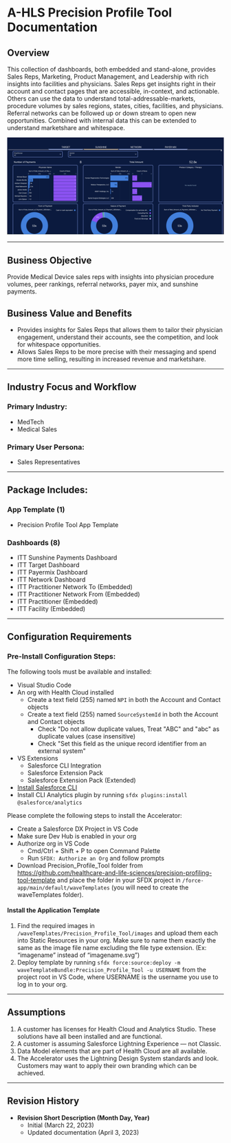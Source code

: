 # A-HLS Precision Profile Tool Documentation

## Overview

This collection of dashboards, both embedded and stand-alone, provides Sales Reps, Marketing, Product Management, and Leadership with rich insights into facilities and physicians. Sales Reps get insights right in their account and contact pages that are accessible, in-context, and actionable. Others can use the data to understand total-addressable-markets, procedure volumes by sales regions, states, cities, facilities, and physicians. Referral networks can be followed up or down stream to open new opportunities. Combined with internal data this can be extended to understand marketshare and whitespace.

![](/Precision_Profile_Tool/images/preview_ppt_sun.png)

---

## Business Objective

Provide Medical Device sales reps with insights into physician procedure volumes, peer rankings, referral networks, payer mix, and sunshine payments.

## Business Value and Benefits

-    Provides insights for Sales Reps that allows them to tailor their physician engagement, understand their accounts, see the competition, and look for whitespace opportunities.
-    Allows Sales Reps to be more precise with their messaging and spend more time selling, resulting in increased revenue and marketshare.

---

## Industry Focus and Workflow

### Primary Industry:

-    MedTech
-    Medical Sales

### Primary User Persona:

-    Sales Representatives

---

## Package Includes:

### **App Template (1)**

-    Precision Profile Tool App Template

### **Dashboards (8)**

-    ITT Sunshine Payments Dashboard
-    ITT Target Dashboard
-    ITT Payermix Dashboard
-    ITT Network Dashboard
-    ITT Practitioner Network To (Embedded)
-    ITT Practitioner Network From (Embedded)
-    ITT Practitioner (Embedded)
-    ITT Facility (Embedded)

---

## Configuration Requirements

### Pre-Install Configuration Steps:

The following tools must be available and installed:

-    Visual Studio Code
-    An org with Health Cloud installed
     -    Create a text field (255) named `NPI` in both the Account and Contact objects
     -    Create a text field (255) named `SourceSystemId` in both the Account and Contact objects
          -    Check "Do not allow duplicate values, Treat "ABC" and "abc" as duplicate values (case insensitive)
          -    Check "Set this field as the unique record identifier from an external system"
-    VS Extensions
     -    Salesforce CLI Integration
     -    Salesforce Extension Pack
     -    Salesforce Extension Pack (Extended)
-    [Install Salesforce CLI](https://developer.salesforce.com/docs/atlas.en-us.242.0.sfdx_setup.meta/sfdx_setup/sfdx_setup_install_cli.htm)
-    Install CLI Analytics plugin by running `sfdx plugins:install @salesforce/analytics`

Please complete the following steps to install the Accelerator:

-    Create a Salesforce DX Project in VS Code
-    Make sure Dev Hub is enabled in your org
-    Authorize org in VS Code
     -    Cmd/Ctrl + Shift + P to open Command Palette
     -    Run `SFDX: Authorize an Org` and follow prompts
-    Download Precision_Profile_Tool folder from https://github.com/healthcare-and-life-sciences/precision-profiling-tool-template and place the folder in your SFDX project in `/force-app/main/default/waveTemplates` (you will need to create the waveTemplates folder).

#### Install the Application Template

1. Find the required images in `/waveTemplates/Precision_Profile_Tool/images` and upload them each into Static Resources in your org. Make sure to name them exactly the same as the image file name excluding the file type extension. (Ex: “imagename” instead of “imagename.svg”)
2. Deploy template by running `sfdx force:source:deploy -m waveTemplateBundle:Precision_Profile_Tool -u USERNAME` from the project root in VS Code, where USERNAME is the username you use to log in to your org.

---

## Assumptions

1. A customer has licenses for Health Cloud and Analytics Studio. These solutions have all been installed and are functional.
2. A customer is assuming Salesforce Lightning Experience — not Classic.
3. Data Model elements that are part of Health Cloud are all available.
4. The Accelerator uses the Lightning Design System standards and look. Customers may want to apply their own branding which can be achieved.

---

## Revision History

-    **Revision Short Description (Month Day, Year)**
     -    Initial (March 22, 2023)
     -    Updated documentation (April 3, 2023)
